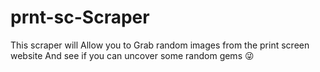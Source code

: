# prnt-sc-Scraper
This scraper will Allow you to Grab random images from the print screen website And see if you can uncover some random gems 😜
